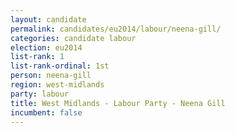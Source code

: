 ```yaml
---
layout: candidate
permalink: candidates/eu2014/labour/neena-gill/
categories: candidate labour
election: eu2014
list-rank: 1
list-rank-ordinal: 1st
person: neena-gill
region: west-midlands
party: labour
title: West Midlands - Labour Party - Neena Gill
incumbent: false
---
```

